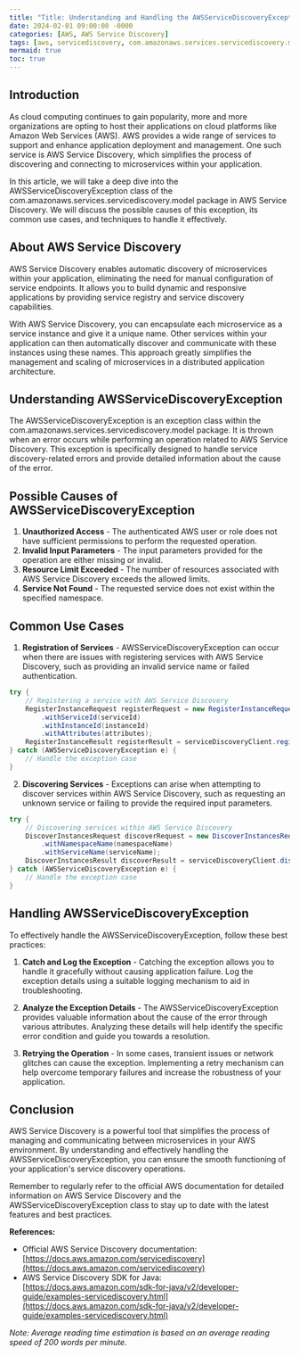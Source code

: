 ```yaml
---
title: "Title: Understanding and Handling the AWSServiceDiscoveryException in AWS Service Discovery"
date: 2024-02-01 09:00:00 -0000
categories: [AWS, AWS Service Discovery]
tags: [aws, servicediscovery, com.amazonaws.services.servicediscovery.model]
mermaid: true
toc: true
---
```



## Introduction
As cloud computing continues to gain popularity, more and more organizations are opting to host their applications on cloud platforms like Amazon Web Services (AWS). AWS provides a wide range of services to support and enhance application deployment and management. One such service is AWS Service Discovery, which simplifies the process of discovering and connecting to microservices within your application.

In this article, we will take a deep dive into the AWSServiceDiscoveryException class of the com.amazonaws.services.servicediscovery.model package in AWS Service Discovery. We will discuss the possible causes of this exception, its common use cases, and techniques to handle it effectively.

## About AWS Service Discovery
AWS Service Discovery enables automatic discovery of microservices within your application, eliminating the need for manual configuration of service endpoints. It allows you to build dynamic and responsive applications by providing service registry and service discovery capabilities.

With AWS Service Discovery, you can encapsulate each microservice as a service instance and give it a unique name. Other services within your application can then automatically discover and communicate with these instances using these names. This approach greatly simplifies the management and scaling of microservices in a distributed application architecture.

## Understanding AWSServiceDiscoveryException
The AWSServiceDiscoveryException is an exception class within the com.amazonaws.services.servicediscovery.model package. It is thrown when an error occurs while performing an operation related to AWS Service Discovery. This exception is specifically designed to handle service discovery-related errors and provide detailed information about the cause of the error.

## Possible Causes of AWSServiceDiscoveryException
1. **Unauthorized Access** - The authenticated AWS user or role does not have sufficient permissions to perform the requested operation.
2. **Invalid Input Parameters** - The input parameters provided for the operation are either missing or invalid.
3. **Resource Limit Exceeded** - The number of resources associated with AWS Service Discovery exceeds the allowed limits.
4. **Service Not Found** - The requested service does not exist within the specified namespace.

## Common Use Cases
1. **Registration of Services** - AWSServiceDiscoveryException can occur when there are issues with registering services with AWS Service Discovery, such as providing an invalid service name or failed authentication.
```java
try {
    // Registering a service with AWS Service Discovery
    RegisterInstanceRequest registerRequest = new RegisterInstanceRequest()
        .withServiceId(serviceId)
        .withInstanceId(instanceId)
        .withAttributes(attributes);
    RegisterInstanceResult registerResult = serviceDiscoveryClient.registerInstance(registerRequest);
} catch (AWSServiceDiscoveryException e) {
    // Handle the exception case
}
```

2. **Discovering Services** - Exceptions can arise when attempting to discover services within AWS Service Discovery, such as requesting an unknown service or failing to provide the required input parameters.
```java
try {
    // Discovering services within AWS Service Discovery
    DiscoverInstancesRequest discoverRequest = new DiscoverInstancesRequest()
        .withNamespaceName(namespaceName)
        .withServiceName(serviceName);
    DiscoverInstancesResult discoverResult = serviceDiscoveryClient.discoverInstances(discoverRequest);
} catch (AWSServiceDiscoveryException e) {
    // Handle the exception case
}
```

## Handling AWSServiceDiscoveryException
To effectively handle the AWSServiceDiscoveryException, follow these best practices:

1. **Catch and Log the Exception** - Catching the exception allows you to handle it gracefully without causing application failure. Log the exception details using a suitable logging mechanism to aid in troubleshooting.

2. **Analyze the Exception Details** - The AWSServiceDiscoveryException provides valuable information about the cause of the error through various attributes. Analyzing these details will help identify the specific error condition and guide you towards a resolution.

3. **Retrying the Operation** - In some cases, transient issues or network glitches can cause the exception. Implementing a retry mechanism can help overcome temporary failures and increase the robustness of your application.

## Conclusion
AWS Service Discovery is a powerful tool that simplifies the process of managing and communicating between microservices in your AWS environment. By understanding and effectively handling the AWSServiceDiscoveryException, you can ensure the smooth functioning of your application's service discovery operations.

Remember to regularly refer to the official AWS documentation for detailed information on AWS Service Discovery and the AWSServiceDiscoveryException class to stay up to date with the latest features and best practices.

**References:**
- Official AWS Service Discovery documentation: [https://docs.aws.amazon.com/servicediscovery](https://docs.aws.amazon.com/servicediscovery)
- AWS Service Discovery SDK for Java: [https://docs.aws.amazon.com/sdk-for-java/v2/developer-guide/examples-servicediscovery.html](https://docs.aws.amazon.com/sdk-for-java/v2/developer-guide/examples-servicediscovery.html)

*Note: Average reading time estimation is based on an average reading speed of 200 words per minute.*